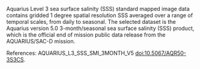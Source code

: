 Aquarius Level 3 sea surface salinity (SSS) standard mapped image data contains gridded 1 degree spatial resolution SSS averaged over a range of temporal scales, from daily to seasonal. The selected dataset is the Aquarius version 5.0 3-month/seasonal sea surface salinity (SSS) product, which is the official end of mission public data release from the AQUARIUS/SAC-D mission.

References: AQUARIUS_L3_SSS_SMI_3MONTH_V5 [doi:10.5067/AQR50-3S3CS](https://doi.org/10.5067/AQR50-3S3CS).
